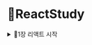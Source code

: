 # 🥕ReactStudy
<details>
<summary>📙1장 리액트 시작</summary>
<div markdown="1">

## 📖1.1 왜 리액트 인가?
### 💡 리액트 이해
  
## 📖1.2 리액트의 특징
  ### 💡 Virtual DOM
  ### 💡 기타 특징
  
## 📖1.3 작업 환경 설정
  ### 💡 Node.js와 npm
  ### 💡 yarn
  ### 💡 에디터 설치
  ### 💡 Git 설치
  ### 💡 create-react-app으로 프로젝트 생성하기
  
</div>
</detail>
